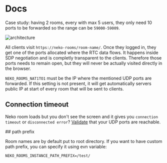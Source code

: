 # Docs

Case study: having 2 rooms, every with max 5 users, they only need 10 ports to be forwarded so the range can be `59000-59009`.

![architecture](./architecture.svg)

All clients visit `https://neko-rooms/room-name/`. Once they logged in, they get one of the ports allocated where the RTC data flows. It happens inside SDP negotiation and is completly transparent to the clients. Therefore those ports needs to remain open, but they will never be actually visited directly in the browser.

`NEKO_ROOMS_NAT1TO1` must be the IP where the mentioned UDP ports are forwarded. If this setting is not present, it will get automatically servers public IP at start of every room that will be sent to clients.

## Connection timeout

Neko room loads but you don't see the screen and it gives you `connection timeout` or `disconnected error`? [Validate](https://neko.m1k1o.net/#/getting-started/troubleshooting?id=validate-udp-ports-reachability) that your UDP ports are reachable.

## path prefix

Room names are by default put to root directory. If you want to have custom path prefix, you can specify it using evn variable:

```
NEKO_ROOMS_INSTANCE_PATH_PREFIX=/test/
```
